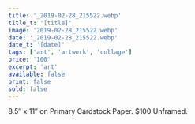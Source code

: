 ```yaml
---
title: '_2019-02-28_215522.webp'
title_t: '[title]'
image: '2019-02-28_215522.webp'
date: '_2019-02-28_215522.webp'
date_t: '[date]'
tags: ['art', 'artwork', 'collage']
price: '100'
excerpt: 'art'
available: false
print: false
sold: false
---
```


8.5″ x 11″ on Primary Cardstock Paper.
\$100 Unframed.
